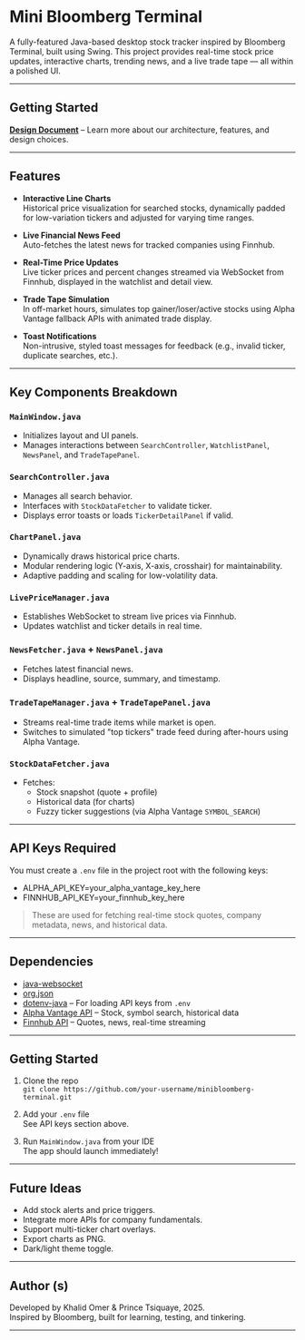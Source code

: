 # Mini Bloomberg Terminal

A fully-featured Java-based desktop stock tracker inspired by Bloomberg Terminal, built using Swing. This project provides real-time stock price updates, interactive charts, trending news, and a live trade tape — all within a polished UI.

---

## Getting Started

**[Design Document](https://docs.google.com/document/d/1rgUpsVnDmOD19XZQCELgm1F_iguyVkT_zNz60yAUrQM/edit?usp=sharing)** – Learn more about our architecture, features, and design choices.

---

## Features

- **Interactive Line Charts**  
  Historical price visualization for searched stocks, dynamically padded for low-variation tickers and adjusted for varying time ranges.

- **Live Financial News Feed**  
  Auto-fetches the latest news for tracked companies using Finnhub.

- **Real-Time Price Updates**  
  Live ticker prices and percent changes streamed via WebSocket from Finnhub, displayed in the watchlist and detail view.

- **Trade Tape Simulation**  
  In off-market hours, simulates top gainer/loser/active stocks using Alpha Vantage fallback APIs with animated trade display.

- **Toast Notifications**  
  Non-intrusive, styled toast messages for feedback (e.g., invalid ticker, duplicate searches, etc.).

---

## Key Components Breakdown

### `MainWindow.java`
- Initializes layout and UI panels.
- Manages interactions between `SearchController`, `WatchlistPanel`, `NewsPanel`, and `TradeTapePanel`.

### `SearchController.java`
- Manages all search behavior.
- Interfaces with `StockDataFetcher` to validate ticker.
- Displays error toasts or loads `TickerDetailPanel` if valid.

### `ChartPanel.java`
- Dynamically draws historical price charts.
- Modular rendering logic (Y-axis, X-axis, crosshair) for maintainability.
- Adaptive padding and scaling for low-volatility data.

### `LivePriceManager.java`
- Establishes WebSocket to stream live prices via Finnhub.
- Updates watchlist and ticker details in real time.

### `NewsFetcher.java` + `NewsPanel.java`
- Fetches latest financial news.
- Displays headline, source, summary, and timestamp.

### `TradeTapeManager.java` + `TradeTapePanel.java`
- Streams real-time trade items while market is open.
- Switches to simulated "top tickers" trade feed during after-hours using Alpha Vantage.

### `StockDataFetcher.java`
- Fetches:
    - Stock snapshot (quote + profile)
    - Historical data (for charts)
    - Fuzzy ticker suggestions (via Alpha Vantage `SYMBOL_SEARCH`)

---

## API Keys Required

You must create a `.env` file in the project root with the following keys:

- ALPHA_API_KEY=your_alpha_vantage_key_here
- FINNHUB_API_KEY=your_finnhub_key_here 


> These are used for fetching real-time stock quotes, company metadata, news, and historical data.

---

## Dependencies

- [java-websocket](https://github.com/TooTallNate/Java-WebSocket)
- [org.json](https://github.com/stleary/JSON-java)
- [dotenv-java](https://github.com/cdimascio/dotenv-java) – For loading API keys from `.env`
- [Alpha Vantage API](https://www.alphavantage.co/documentation/) – Stock, symbol search, historical data
- [Finnhub API](https://finnhub.io/docs/api) – Quotes, news, real-time streaming

---

## Getting Started

1. Clone the repo  
   `git clone https://github.com/your-username/minibloomberg-terminal.git`

2. Add your `.env` file  
   See API keys section above.

3. Run `MainWindow.java` from your IDE  
   The app should launch immediately!

---

## Future Ideas

- Add stock alerts and price triggers.
- Integrate more APIs for company fundamentals.
- Support multi-ticker chart overlays.
- Export charts as PNG.
- Dark/light theme toggle.

---

## Author (s)

Developed by Khalid Omer & Prince Tsiquaye, 2025.  
Inspired by Bloomberg, built for learning, testing, and tinkering.

---
